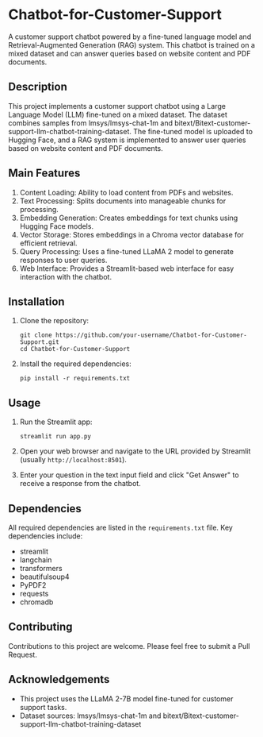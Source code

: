 # Chatbot-for-Customer-Support

A customer support chatbot powered by a fine-tuned language model and Retrieval-Augmented Generation (RAG) system. This chatbot is trained on a mixed dataset and can answer queries based on website content and PDF documents.

## Description

This project implements a customer support chatbot using a Large Language Model (LLM) fine-tuned on a mixed dataset. The dataset combines samples from lmsys/lmsys-chat-1m and bitext/Bitext-customer-support-llm-chatbot-training-dataset. The fine-tuned model is uploaded to Hugging Face, and a RAG system is implemented to answer user queries based on website content and PDF documents.

## Main Features

1. Content Loading: Ability to load content from PDFs and websites.
2. Text Processing: Splits documents into manageable chunks for processing.
3. Embedding Generation: Creates embeddings for text chunks using Hugging Face models.
4. Vector Storage: Stores embeddings in a Chroma vector database for efficient retrieval.
5. Query Processing: Uses a fine-tuned LLaMA 2 model to generate responses to user queries.
6. Web Interface: Provides a Streamlit-based web interface for easy interaction with the chatbot.

## Installation

1. Clone the repository:
   ```
   git clone https://github.com/your-username/Chatbot-for-Customer-Support.git
   cd Chatbot-for-Customer-Support
   ```

2. Install the required dependencies:
   ```
   pip install -r requirements.txt
   ```

## Usage

1. Run the Streamlit app:
   ```
   streamlit run app.py
   ```

2. Open your web browser and navigate to the URL provided by Streamlit (usually `http://localhost:8501`).

3. Enter your question in the text input field and click "Get Answer" to receive a response from the chatbot.

## Dependencies

All required dependencies are listed in the `requirements.txt` file. Key dependencies include:

- streamlit
- langchain
- transformers
- beautifulsoup4
- PyPDF2
- requests
- chromadb

## Contributing

Contributions to this project are welcome. Please feel free to submit a Pull Request.


## Acknowledgements

- This project uses the LLaMA 2-7B model fine-tuned for customer support tasks.
- Dataset sources: lmsys/lmsys-chat-1m and bitext/Bitext-customer-support-llm-chatbot-training-dataset

